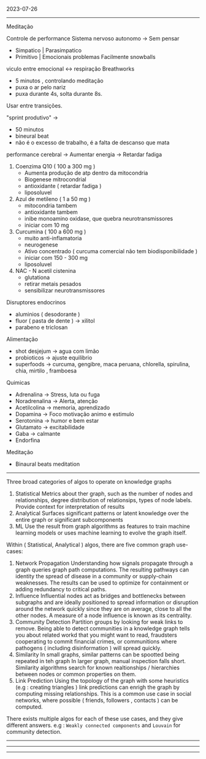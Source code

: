 2023-07-26

___

Meditação

Controle de performance
Sistema nervoso autonomo -> Sem pensar

- Simpatico | Parasimpatico
- Primitivo | Emocionais
  problemas Facilmente snowballs

viculo entre emocional <-> respiração
Breathworks

- 5 minutos , controlando meditação
- puxa o ar pelo nariz
- puxa durante 4s, solta durante 8s.

Usar entre transições.

"sprint produtivo" ->

- 50 minutos
- bineural beat
- não é o excesso de trabalho, é a falta de descanso que mata

performance cerebral
\-> Aumentar energia
\-> Retardar fadiga

1. Coenzima Q10  ( 100 a 300 mg )
   - Aumenta produção de atp dentro da mitocondria
   - Biogenese mitrocondrial
   - antioxidante ( retardar fadiga )
   - liposoluvel
2. Azul de metileno ( 1 a 50 mg )
   - mitocondria tambem
   - antioxidante tambem
   - inibe monoamino oxidase, que quebra neurotransmissores
   - iniciar com 10 mg
3. Curcumina ( 100 a 600 mg )
   - muito anti-inflamatoria
   - neurogenese
   - Ativo concentrado ( curcuma comercial não tem biodisponibilidade )
   - iniciar com 150 - 300 mg
   - liposoluvel
4. NAC - N acetil cistenina
   - glutationa
   - retirar metais pesados
   - sensibilizar neurotransmissores

Disruptores endocrinos

- aluminios ( desodorante )
- fluor ( pasta de dente ) -> xilitol
- parabeno e triclosan

Alimentação

- shot desjejum -> agua com limão
- probioticos -> ajuste equilibrio
- superfoods -> curcuma, gengibre, maca peruana, chlorella, spirulina, chia,
  mirtilo , framboesa

Quimicas

- Adrenalina  -> Stress, luta ou fuga
- Noradrenalina -> Alerta, atenção
- Acetilcolina -> memoria, aprendizado
- Dopamina -> Foco motivação animo e estimulo
- Serotonina -> humor e bem estar
- Glutamato -> excitabilidade
- Gaba -> calmante
- Endorfina

Meditação

- Binaural beats meditation

___

Three broad categories of algos to operate on knowledge graphs

1. Statistical
   Metrics about ther graph, such as the number of nodes and relationships,
   degree distribution of relationsips, types of node labels. Provide context
   for interpretation of results
2. Analytical
   Surfaces significant patterns or latent knowledge over the entire graph or
   significant subcomponents
3. ML
   Use the result from graph algorithms as features to train machine learning
   models or uses machine learning to evolve the graph itself.

Within ( Statistical, Analytical ) algos, there are five common graph use-cases:

1. Network Propagation
   Understanding how signals propagate through a graph queries graph path
   computations. The resulting pathways can identity the spread of disease in
   a community or supply-chain weaknesses. The results can be used to optimize
   for containment or adding redundancy to critical paths.
2. Influence
   Influential nodes act as bridges and bottlenecks between subgraphs and are
   ideally positioned to spread information or disruption around the network
   quickly since they are on average, close to all the other nodes. A measure
   of a node influence is known as its centrality.
3. Community Detection
   Partition groups by looking for weak links to remove. Being able to detect
   communities in a knowledge graph tells you about related workd that you
   might want to read, fraudsters cooperating to commit financial crimes, or
   communitions where pathogens ( including disinformation ) will spread
   quickly.
4. Similarity
   In small graphs, similar patterns can be spootted being repeated in teh
   graph In larger graph, manual inspection falls short. Similarity algorithms
   search for known realtionships / hierarchies between nodes or common
   properties on them.
5. Link Prediction
   Using the topology of the graph with some heuristics (e.g : creating
   triangles ) link predictions can enrigh the graph by computing missing
   relationships. This is a common use case in social networks, where possible
   ( friends,  followers , contacts ) can be computed.

There exists multiple algos for each of these use cases, and they give different answers.
e.g : `Weakly connected components` and `Louvain` for community detection.

___

___

___
